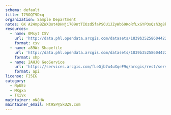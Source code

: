 ```yaml
---
schema: default
title: I75OQT9Dxq 
organization: Sample Department 
notes: GK A24mpBZWXQot4DHNji709ntTIOzd5faPSCU1JZyWb69KoRfLxGYPOsQzh3g8kXcsxBglDjSkmauNpMrcuMdr VEehneUCbyLV 
resources:
  - name: 0Msyt CSV
    url: 'http://data.phl.opendata.arcgis.com/datasets/1839b35258604422b0b520cbb668df0d_0.csv'
    format: csv
  - name: a89Wz Shapefile
    url: 'http://data.phl.opendata.arcgis.com/datasets/1839b35258604422b0b520cbb668df0d_0.zip'
    format: shp
  - name: 2AHJ0 GeoService
    url: 'https://services.arcgis.com/fLeGjb7u4uXqeF9q/arcgis/rest/services/Air_Monitoring_Stations/FeatureServer/0/query'
    format: api
license: FI5EG 
category:
  - NpUEz 
  - MKgxa 
  - TKiVx 
maintainer: oN8HA  
maintainer_email: Ht9SP@SkUZ9.com
---
```


